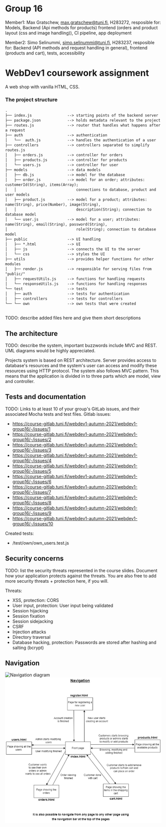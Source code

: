 # Group 16

Member1:  Max Gratschew, max.gratschew@tuni.fi, H283272, 
resposible for: Models, Backend (Api methods for products) frontend (orders and product layout (css and image handling)), CI pipeline, app deployment

Member2:  Simo Selinummi, simo.selinummi@tuni.fi, H283237, 
resposible for: Backend (API methods and request handling in general), frontend (products and cart), tests, accessibility



# WebDev1 coursework assignment

A web shop with vanilla HTML, CSS. 


### The project structure

```
.
├── index.js                --> starting points of the backend server
├── package.json            --> holds metadata relevant to the project
├── routes.js               --> router that handles what happens after a request
├── auth                    --> authentication
│   └──  auth.js            --> handles the authentication of a user
├── controllers             --> controllers separated to simplify routes.js
│   ├── orders.js           --> controller for orders
│   ├── products.js         --> controller for products
│   └── users.js            --> controller for user
├── models                  --> data models
│   ├── db.js               --> model for the database
│   ├── order.js            --> model for an order; attributes: customerId(String), items(Array);
│   │                           connections to database, product and user models
│   ├── product.js          --> model for a product; attributes: name(String), price(Number), image(String),
│   │                           description(String); connection to database model
│   └── user.js             --> model for a user; attributes: name(String), email(String), password(String),
│                               role(String); connection to database model 
├── public                  --> UI handling
│   ├── *.html              --> UI
│   ├── js                  --> connects the UI to the server
│   └── css                 --> styles the UI
├── utils                   --> provides helper functions for other modules
│   ├── render.js           --> responsible for serving files from "public/"
│   ├── requestUtils.js     --> functions for handling requests
│   └── responseUtils.js    --> functions for handling responses
└── test                    --> tests
│   ├── auth                --> tests for authentication
│   ├── controllers         --> tests for controllers
└── └── own                 --> own tests that were created


```

TODO: describe added files here and give them short descriptions

## The architecture 

TODO: describe the system, important buzzwords include MVC and REST.
UML diagrams would be highly appreciated.

Projects system is based on REST architecture. Server provides access to database's resources
and the system's user can access and modify these resources using HTTP protocol. The system also
follows MVC pattern. This means that the application is divided in to three parts which are model,
view and controller.


## Tests and documentation

TODO: Links to at least 10 of your group's GitLab issues, and their associated Mocha tests and test files.
Gitlab issues:
- https://course-gitlab.tuni.fi/webdev1-autumn-2021/webdev1-group16/-/issues/1
- https://course-gitlab.tuni.fi/webdev1-autumn-2021/webdev1-group16/-/issues/2
- https://course-gitlab.tuni.fi/webdev1-autumn-2021/webdev1-group16/-/issues/3
- https://course-gitlab.tuni.fi/webdev1-autumn-2021/webdev1-group16/-/issues/4
- https://course-gitlab.tuni.fi/webdev1-autumn-2021/webdev1-group16/-/issues/5
- https://course-gitlab.tuni.fi/webdev1-autumn-2021/webdev1-group16/-/issues/6
- https://course-gitlab.tuni.fi/webdev1-autumn-2021/webdev1-group16/-/issues/7
- https://course-gitlab.tuni.fi/webdev1-autumn-2021/webdev1-group16/-/issues/8
- https://course-gitlab.tuni.fi/webdev1-autumn-2021/webdev1-group16/-/issues/9
- https://course-gitlab.tuni.fi/webdev1-autumn-2021/webdev1-group16/-/issues/10

Created tests:
- /test/own/own_users.test.js


## Security concerns

TODO: list the security threats represented in the course slides.
Document how your application protects against the threats.
You are also free to add more security threats + protection here, if you will.

Threats:
- XSS, protection: CORS
- User input, protection: User input being validated 
- Session hijacking
- Session fixation
- Session sidejacking
- CSRF
- Injection attacks
- Directory traversal
- Database hacking, protection: Passwords are stored after hashing and salting (bcrypt)

## Navigation

![Navigation diagram](https://course-gitlab.tuni.fi/webdev1-autumn-2021/webdev1-group16/-/blob/main/docs/navigation.jpg)
![testi](docs/navigation.jpg)



